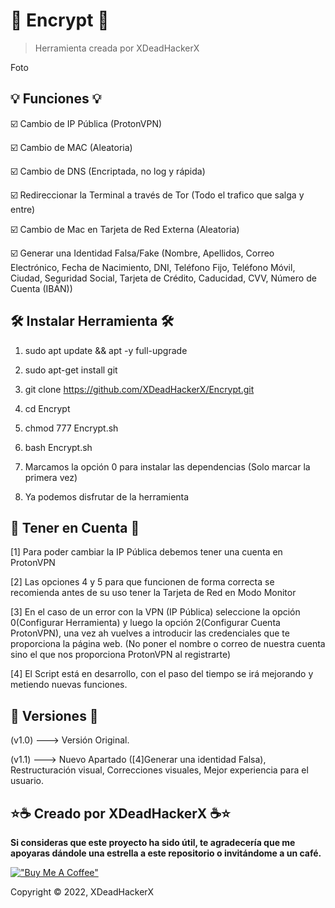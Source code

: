 # 🔐 Encrypt 🔐

> Herramienta creada por XDeadHackerX

Foto

## 💡 Funciones 💡

:ballot_box_with_check: Cambio de IP Pública (ProtonVPN)

:ballot_box_with_check: Cambio de MAC (Aleatoria)

:ballot_box_with_check: Cambio de DNS (Encriptada, no log y rápida)

:ballot_box_with_check: Redireccionar la Terminal a través de Tor (Todo el trafico que salga y entre)

:ballot_box_with_check: Cambio de Mac en Tarjeta de Red Externa (Aleatoria)

:ballot_box_with_check: Generar una Identidad Falsa/Fake (Nombre, Apellidos, Correo Electrónico, Fecha de Nacimiento, DNI, Teléfono Fijo, Teléfono Móvil, Ciudad, Seguridad Social, Tarjeta de Crédito, Caducidad, CVV, Número de Cuenta (IBAN))

## 🛠 Instalar Herramienta 🛠

1) sudo apt update && apt -y full-upgrade

2) sudo apt-get install git

3) git clone https://github.com/XDeadHackerX/Encrypt.git

4) cd Encrypt

5) chmod 777 Encrypt.sh

6) bash Encrypt.sh

7) Marcamos la opción 0 para instalar las dependencias (Solo marcar la primera vez)

8) Ya podemos disfrutar de la herramienta

## 🎲 Tener en Cuenta 🎲

[1] Para poder cambiar la IP Pública debemos tener una cuenta en ProtonVPN

[2] Las opciones 4 y 5 para que funcionen de forma correcta se recomienda antes de su uso tener la Tarjeta de Red en Modo Monitor

[3] En el caso de un error con la VPN (IP Pública) seleccione la opción 0(Configurar Herramienta) y luego la opción 2(Configurar Cuenta ProtonVPN), una vez ah vuelves a introducir las credenciales que te proporciona la página web. (No poner el nombre o correo de nuestra cuenta sino el que nos proporciona ProtonVPN al registrarte)

[4] El Script está en desarrollo, con el paso del tiempo se irá mejorando y metiendo nuevas funciones.

## 🔎 Versiones 🔎

(v1.0) ---> Versión Original.

(v1.1) ---> Nuevo Apartado ([4]Generar una identidad Falsa), Restructuración visual, Correcciones visuales, Mejor experiencia para el usuario.

## ⭐☕ Creado por XDeadHackerX ☕⭐

**Si consideras que este proyecto ha sido útil, te agradecería que me apoyaras dándole una estrella a este repositorio o invitándome a un café.**

[!["Buy Me A Coffee"](https://www.buymeacoffee.com/assets/img/custom_images/orange_img.png)](https://www.buymeacoffee.com/XDeadHackerX)

Copyright © 2022, XDeadHackerX
